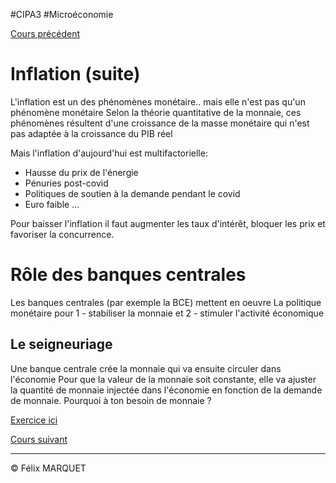 #CIPA3 #Microéconomie

[Cours précédent](Microéconomie%20Cours%202.md)

# Inflation (suite)
L'inflation est un des phénomènes monétaire.. mais elle n'est pas qu'un phénomène monétaire
Selon la théorie quantitative de la monnaie, ces phénomènes résultent d'une croissance de la masse monétaire qui n'est pas adaptée à la croissance du PIB réel

Mais l'inflation d'aujourd'hui est multifactorielle:
- Hausse du prix de l'énergie
- Pénuries post-covid
- Politiques de soutien à la demande pendant le covid
- Euro faible ...

Pour baisser l'inflation il faut augmenter les taux d'intérêt, bloquer les prix et favoriser la concurrence.

# Rôle des banques centrales
Les banques centrales (par exemple la BCE) mettent en oeuvre
	La politique monétaire
			pour
	1 - stabiliser la monnaie
			et
	2 - stimuler l'activité économique

## Le seigneuriage
Une banque centrale crée la monnaie qui va ensuite circuler dans l'économie
Pour que la valeur de la monnaie soit constante, elle va ajuster la quantité de monnaie injectée dans l'économie en fonction de la demande de monnaie.
Pourquoi à ton besoin de monnaie ?

[Exercice ici](Microéconomie%20Exercice.md)

[Cours suivant](Microéconomie%20Cours%204.md)

---
&copy; Félix MARQUET